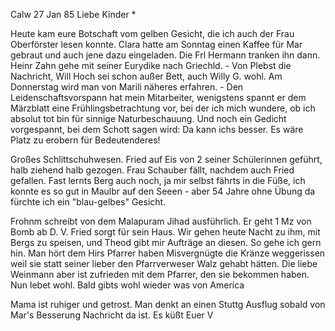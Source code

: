  Calw 27 Jan 85
Liebe Kinder <Marie>*

Heute kam eure Botschaft vom gelben Gesicht, die ich auch der Frau Oberförster lesen konnte. Clara hatte am Sonntag einen Kaffee für Mar gebraut und auch jene dazu eingeladen. Die Frl Hermann tranken ihn dann. Heinr Zahn gehe mit seiner Eurydike nach Griechld. - Von Plebst die Nachricht, Will Hoch sei schon außer Bett, auch Willy G. wohl. Am Donnerstag wird man von Marili näheres erfahren. - Den Leidenschaftsvorspann hat mein Mitarbeiter, wenigstens spannt er dem Märzblatt eine Frühlingsbetrachtung vor, bei der ich mich wundere, ob ich absolut tot bin für sinnige Naturbeschauung. Und noch ein Gedicht vorgespannt, bei dem Schott sagen wird: Da kann ichs besser. Es wäre Platz zu erobern für Bedeutenderes!

Großes Schlittschuhwesen. Fried auf Eis von 2 seiner Schülerinnen geführt, halb ziehend halb gezogen. Frau Schauber fällt, nachdem auch Fried gefallen. Fast lernts Berg auch noch, ja mir selbst fährts in die Füße, ich konnte es so gut in Maulbr auf den Seeen - aber 54 Jahre ohne Übung da fürchte ich ein "blau-gelbes" Gesicht.

Frohnm schreibt von dem Malapuram Jihad ausführlich. Er geht 1 Mz von Bomb ab D. V. Fried sorgt für sein Haus. Wir gehen heute Nacht zu ihm, mit Bergs zu speisen, und Theod gibt mir Aufträge an diesen. So gehe ich gern hin. Man hört dem Hirs Pfarrer haben Misvergnügte die Kränze weggerissen weil sie statt seiner lieber den Pfarrverweser Walz gehabt hätten. Die liebe Weinmann aber ist zufrieden mit dem Pfarrer, den sie bekommen haben. 
Nun lebet wohl. Bald gibts wohl wieder was von America

Mama ist ruhiger und getrost. Man denkt an einen Stuttg Ausflug sobald von Mar's Besserung Nachricht da ist.
 Es küßt Euer V

